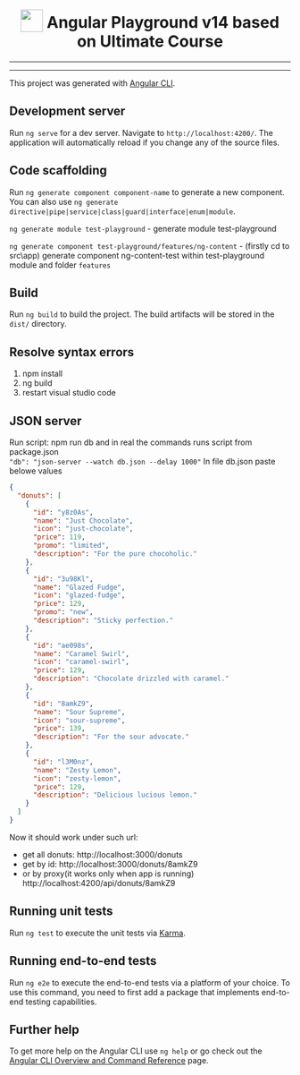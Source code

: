 <h1 align="center">
<img width="40" valign="bottom" src="https://ultimatecourses.com/static/icons/angular.svg">
Angular Playground v14 based on Ultimate Course
</h1>

---

---

This project was generated with [Angular CLI](https://github.com/angular/angular-cli).


## Development server

Run `ng serve` for a dev server. Navigate to `http://localhost:4200/`. The application will automatically reload if you change any of the source files.

## Code scaffolding

Run `ng generate component component-name` to generate a new component. You can also use `ng generate directive|pipe|service|class|guard|interface|enum|module`.

`ng generate module test-playground` - generate module test-playground

`ng generate component test-playground/features/ng-content` - (firstly cd to src\app) generate component ng-content-test within test-playground module and folder `features`

## Build

Run `ng build` to build the project. The build artifacts will be stored in the `dist/` directory.

## Resolve syntax errors

1. npm install
2. ng build
3. restart visual studio code

## JSON server
Run script: npm run db and in real the commands runs script from package.json     
`"db": "json-server --watch db.json --delay 1000"`
In file db.json paste belowe values

```json
{
  "donuts": [
    {
      "id": "y8z0As",
      "name": "Just Chocolate",
      "icon": "just-chocolate",
      "price": 119,
      "promo": "limited",
      "description": "For the pure chocoholic."
    },
    {
      "id": "3u98Kl",
      "name": "Glazed Fudge",
      "icon": "glazed-fudge",
      "price": 129,
      "promo": "new",
      "description": "Sticky perfection."
    },
    {
      "id": "ae098s",
      "name": "Caramel Swirl",
      "icon": "caramel-swirl",
      "price": 129,
      "description": "Chocolate drizzled with caramel."
    },
    {
      "id": "8amkZ9",
      "name": "Sour Supreme",
      "icon": "sour-supreme",
      "price": 139,
      "description": "For the sour advocate."
    },
    {
      "id": "l3M0nz",
      "name": "Zesty Lemon",
      "icon": "zesty-lemon",
      "price": 129,
      "description": "Delicious lucious lemon."
    }
  ]
}
```

Now it should work under such url: 
* get all donuts: http://localhost:3000/donuts
* get by id: http://localhost:3000/donuts/8amkZ9
* or by proxy(it works only when app is running) http://localhost:4200/api/donuts/8amkZ9


## Running unit tests

Run `ng test` to execute the unit tests via [Karma](https://karma-runner.github.io).

## Running end-to-end tests

Run `ng e2e` to execute the end-to-end tests via a platform of your choice. To use this command, you need to first add a package that implements end-to-end testing capabilities.

## Further help

To get more help on the Angular CLI use `ng help` or go check out the [Angular CLI Overview and Command Reference](https://angular.io/cli) page.
